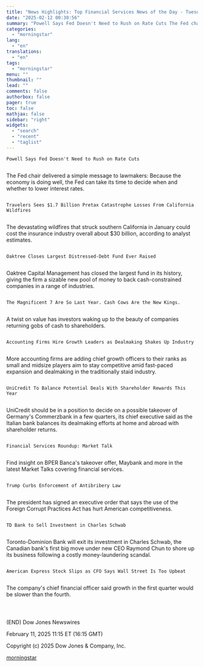 ```yaml
---
title: "News Highlights: Top Financial Services News of the Day - Tuesday at 11 AM ET"
date: "2025-02-12 00:30:56"
summary: "Powell Says Fed Doesn't Need to Rush on Rate Cuts The Fed chair delivered a simple message to lawmakers: Because the economy is doing well, the Fed can take its time to decide when and whether to lower interest rates. Travelers Sees $1.7 Billion Pretax Catastrophe Losses From California Wildfires..."
categories:
  - "morningstar"
lang:
  - "en"
translations:
  - "en"
tags:
  - "morningstar"
menu: ""
thumbnail: ""
lead: ""
comments: false
authorbox: false
pager: true
toc: false
mathjax: false
sidebar: "right"
widgets:
  - "search"
  - "recent"
  - "taglist"
---
```


```
Powell Says Fed Doesn't Need to Rush on Rate Cuts 
 
```

The Fed chair delivered a simple message to lawmakers: Because the economy is doing well, the Fed can take its time to decide when and whether to lower interest rates.

```
 
Travelers Sees $1.7 Billion Pretax Catastrophe Losses From California Wildfires 
 
```

The devastating wildfires that struck southern California in January could cost the insurance industry overall about $30 billion, according to analyst estimates.

```
 
Oaktree Closes Largest Distressed-Debt Fund Ever Raised 
 
```

Oaktree Capital Management has closed the largest fund in its history, giving the firm a sizable new pool of money to back cash-constrained companies in a range of industries.

```
 
The Magnificent 7 Are So Last Year. Cash Cows Are the New Kings. 
 
```

A twist on value has investors waking up to the beauty of companies returning gobs of cash to shareholders.

```
 
Accounting Firms Hire Growth Leaders as Dealmaking Shakes Up Industry 
 
```

More accounting firms are adding chief growth officers to their ranks as small and midsize players aim to stay competitive amid fast-paced expansion and dealmaking in the traditionally staid industry.

```
 
UniCredit To Balance Potential Deals With Shareholder Rewards This Year 
 
```

UniCredit should be in a position to decide on a possible takeover of Germany's Commerzbank in a few quarters, its chief executive said as the Italian bank balances its dealmaking efforts at home and abroad with shareholder returns.

```
 
Financial Services Roundup: Market Talk 
 
```

Find insight on BPER Banca's takeover offer, Maybank and more in the latest Market Talks covering financial services.

```
 
Trump Curbs Enforcement of Antibribery Law 
 
```

The president has signed an executive order that says the use of the Foreign Corrupt Practices Act has hurt American competitiveness.

```
 
TD Bank to Sell Investment in Charles Schwab 
 
```

Toronto-Dominion Bank will exit its investment in Charles Schwab, the Canadian bank's first big move under new CEO Raymond Chun to shore up its business following a costly money-laundering scandal.

```
 
American Express Stock Slips as CFO Says Wall Street Is Too Upbeat 
 
```

The company's chief financial officer said growth in the first quarter would be slower than the fourth.

```
 
 
```

(END) Dow Jones Newswires

February 11, 2025 11:15 ET (16:15 GMT)

Copyright (c) 2025 Dow Jones & Company, Inc.

[morningstar](https://www.morningstar.com/news/dow-jones/202502117299/news-highlights-top-financial-services-news-of-the-day-tuesday-at-11-am-et)

